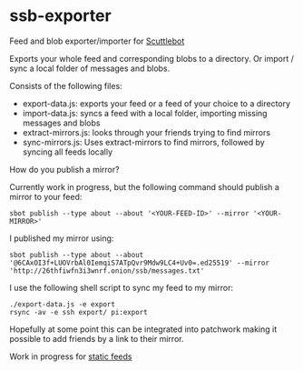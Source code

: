 # ssb-exporter

Feed and blob exporter/importer for [Scuttlebot](https://github.com/ssbc/scuttlebot)

Exports your whole feed and corresponding blobs to a directory.
Or import / sync a local folder of messages and blobs.

Consists of the following files:
 - export-data.js: exports your feed or a feed of your choice to a directory
 - import-data.js: syncs a feed with a local folder, importing missing messages and blobs
 - extract-mirrors.js: looks through your friends trying to find mirrors
 - sync-mirrors.js: Uses extract-mirrors to find mirrors, followed by syncing all feeds locally

How do you publish a mirror?

Currently work in progress, but the following command should publish a mirror to your feed:

```
sbot publish --type about --about '<YOUR-FEED-ID>' --mirror '<YOUR-MIRROR>'
```

I published my mirror using:

```
sbot publish --type about --about '@6CAxOI3f+LUOVrbAl0IemqiS7ATpQvr9Mdw9LC4+Uv0=.ed25519' --mirror 'http://26thfiwfn3i3wnrf.onion/ssb/messages.txt'
```

I use the following shell script to sync my feed to my mirror:

```
./export-data.js -e export
rsync -av -e ssh export/ pi:export
```

Hopefully at some point this can be integrated into patchwork making it possible to add friends by a link to their mirror.

Work in progress for [static feeds](https://github.com/ssbc/scuttlebot/issues/303)
